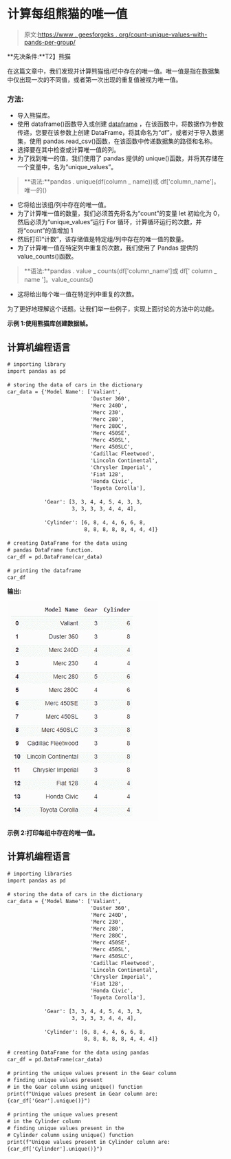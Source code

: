 # 计算每组熊猫的唯一值

> 原文:[https://www . geesforgeks . org/count-unique-values-with-pands-per-group/](https://www.geeksforgeeks.org/count-unique-values-with-pandas-per-groups/)

**先决条件:**T2】熊猫

在这篇文章中，我们发现并计算熊猫组/栏中存在的唯一值。唯一值是指在数据集中仅出现一次的不同值，或者第一次出现的重复值被视为唯一值。

### 方法:

*   导入熊猫库。
*   使用 dataframe()函数导入或创建 [dataframe](https://www.geeksforgeeks.org/python-pandas-dataframe/) ，在该函数中，将数据作为参数传递，您要在该参数上创建 DataFrame，将其命名为“df”，或者对于导入数据集，使用 pandas.read_csv()函数，在该函数中传递数据集的路径和名称。
*   选择要在其中检查或计算唯一值的列。
*   为了找到唯一的值，我们使用了 pandas 提供的 unique()函数，并将其存储在一个变量中，名为“unique_values”。

> **语法:**pandas . unique(df(column _ name))或 df['column_name']。唯一的()

*   它将给出该组/列中存在的唯一值。
*   为了计算唯一值的数量，我们必须首先将名为“count”的变量 let 初始化为 0，然后必须为“unique_values”运行 For 循环，计算循环运行的次数，并将“count”的值增加 1
*   然后打印“计数”，该存储值是特定组/列中存在的唯一值的数量。
*   为了计算唯一值在特定列中重复的次数，我们使用了 Pandas 提供的 value_counts()函数。

> **语法:**pandas . value _ counts(df['column_name']或 df[' column _ name ']。value_counts()

*   这将给出每个唯一值在特定列中重复的次数。

为了更好地理解这个话题。让我们举一些例子，实现上面讨论的方法中的功能。

**示例 1:使用熊猫库创建数据帧。**

## 计算机编程语言

```
# importing library
import pandas as pd

# storing the data of cars in the dictionary
car_data = {'Model Name': ['Valiant',
                           'Duster 360',
                           'Merc 240D',
                           'Merc 230',
                           'Merc 280',
                           'Merc 280C',
                           'Merc 450SE',
                           'Merc 450SL',
                           'Merc 450SLC',
                           'Cadillac Fleetwood',
                           'Lincoln Continental',
                           'Chrysler Imperial',
                           'Fiat 128',
                           'Honda Civic',
                           'Toyota Corolla'],

            'Gear': [3, 3, 4, 4, 5, 4, 3, 3,
                     3, 3, 3, 3, 4, 4, 4],

            'Cylinder': [6, 8, 4, 4, 6, 6, 8,
                         8, 8, 8, 8, 8, 4, 4, 4]}

# creating DataFrame for the data using
# pandas DataFrame function.
car_df = pd.DataFrame(car_data)

# printing the dataframe
car_df
```

**输出:**

![](img/59e18c75b2c1c4f18fd57d114a192b35.png)

**示例 2:打印每组中存在的唯一值。**

## 计算机编程语言

```
# importing libraries
import pandas as pd

# storing the data of cars in the dictionary
car_data = {'Model Name': ['Valiant',
                           'Duster 360',
                           'Merc 240D',
                           'Merc 230',
                           'Merc 280',
                           'Merc 280C',
                           'Merc 450SE',
                           'Merc 450SL',
                           'Merc 450SLC',
                           'Cadillac Fleetwood',
                           'Lincoln Continental',
                           'Chrysler Imperial',
                           'Fiat 128',
                           'Honda Civic',
                           'Toyota Corolla'],

            'Gear': [3, 3, 4, 4, 5, 4, 3, 3,
                     3, 3, 3, 3, 4, 4, 4],

            'Cylinder': [6, 8, 4, 4, 6, 6, 8,
                         8, 8, 8, 8, 8, 4, 4, 4]}

# creating DataFrame for the data using pandas
car_df = pd.DataFrame(car_data)

# printing the unique values present in the Gear column
# finding unique values present
# in the Gear column using unique() function
print(f"Unique values present in Gear column are: {car_df['Gear'].unique()}")

# printing the unique values present
# in the Cylinder column
# finding unique values present in the
# Cylinder column using unique() function
print(f"Unique values present in Cylinder column are: {car_df['Cylinder'].unique()}")
```